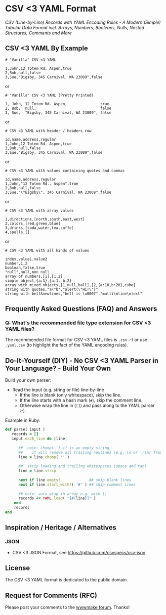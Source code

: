 # CSV <3 YAML Format
 

_CSV (Line-by-Line) Records with YAML Encoding Rules - A Modern (Simple) Tabular Data Format incl. Arrays, Numbers, Booleans, Nulls, Nested Structures, Comments and More_



## CSV <3 YAML By Example


```
# "Vanilla" CSV <3 YAML

1,John,12 Totem Rd. Aspen,true
2,Bob,null,false
3,Sue,"Bigsby, 345 Carnival, WA 23009",false
```

or

```
# "Vanilla" CSV <3 YAML (Pretty Printed)

1, John, 12 Totem Rd. Aspen,               true
2, Bob,  null,                             false
3, Sue,  "Bigsby, 345 Carnival, WA 23009", false
```

or

```
# CSV <3 YAML with header / headers row

id,name,address,regular
1,John,12 Totem Rd. Aspen,true
2,Bob,null,false
3,Sue,"Bigsby, 345 Carnival, WA 23009",false
```

or

```
# CSV <3 YAML with values containing quotes and commas

id,name,address,regular
1,John,"12 Totem Rd., Aspen",true
2,Bob,null,false
3,Sue,"\"Bigsby\", 345 Carnival, WA 23009",false
```

or

```
# CSV <3 YAML with array values

1,directions,[north,south,east,west]
2,colors,[red,green,blue]
3,drinks,[soda,water,tea,coffe]
4,spells,[]
```	

or

```
# CSV <3 YAML with all kinds of values

index,value1,value2
number,1,2
boolean,false,true
"null",null,non null
array of numbers,[1],[1,2]
simple object,{a:1},{a:1, b:2}
array with mixed objects,[1,null,ball],[2,{a:10,b:20},cube]
string with quotes,"a\"b","alert(\"Hi!\")"
string with bell&newlines,"bell is \u0007","multi\nline\ntext"
```



## Frequently Asked Questions (FAQ) and Answers

### Q: What's the recommended file type extension for CSV <3 YAML files?

The recommended file format for CSV <3 YAML files is `.csv` :-) or use `.yaml.csv` (to highlight 
the fact of the YAML encoding rules).





## Do-It-Yourself (DIY) - No CSV <3 YAML Parser in Your Language? - Build Your Own 


Build your own parser:

- Read the input (e.g. string or file) line-by-line
  - If the line is blank (only whitespace), skip the line.
  - If the line starts with a hash mark (`#`), skip the comment line.
  - Otherwise wrap the line in (`[]`) and pass along to the YAML parser :-).
  
  
Example in Ruby:

``` ruby
def parse( input )
   records = []
   input.each_line do |line|
        
      ##  note: chomp('') if is an empty string,
      ##    it will remove all trailing newlines (e.g. \n or \r\n) from the line
      line = line.chomp( '' )
      
      ##  strip leading and trailing whitespaces (space and tab)
      line = line.strip
      
      next if line.empty?             ## skip blank lines
      next if line.start_with?( '#' ) ## skip comment lines
        
      ## note: auto-wrap in array e.g. with []
      records << YAML.load( "[#{line}]" )
    end
    records
end
```



## Inspiration / Heritage / Alternatives

### JSON

- CSV <3 JSON Format, see <https://github.com/csvspecs/csv-json>



## License

The CSV <3 YAML format is dedicated to the public domain.



## Request for Comments (RFC)

Please post your comments to the [wwwmake forum](http://groups.google.com/group/wwwmake).
Thanks!
